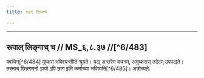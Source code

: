 ```yaml
---
title: १७९ टिप्पन्यः

---
```


[^6/474]: E2 (v.l.): vyatirikto

[^6/475]: E2 läßt hier MS 6.8.37 folgen, die Zählung verschiebt sich gegenüber E1/6 demnach um eine Nummer. MS 6.8.37 (nach E2): na vā prayogasamavāyitvāt

[^6/476]: E1 (v.l.): mantrotsūtrikā

[^6/477]: E2: 5,371; E6: 2,219

[^6/478]: E1; E2,6: śakṣyāmaḥ

[^6/479]: E1 (v.l.): tena; E1 (v.l.): evaṃ

[^6/480]: E1,6; E2: vānyam

[^6/481]: E1,6; E2: aśvam apy upādadānā

[^6/482]: E2 om. prasiddhaḥ

____________________________________________


## रूपाल् लिङ्गाच् च // MS_६,८.३७ //[^6/483]
क्वचिन्[^6/484] मुष्करा भविश्यन्तीति श्रूयते। यद्य् अन्तरेण वचनम्, अमुष्करास् तदेदम् उपपद्यते। तस्माच् छिन्नगमनो ऽश्वो ऽपि छाग इति कर्माख्या भविष्यति[^6/485]। अत्रोच्यते:
